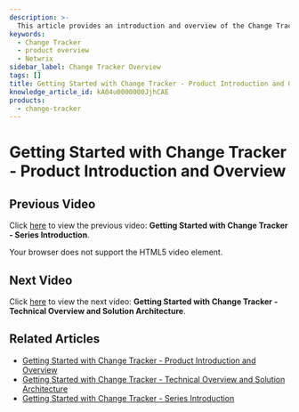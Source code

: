 ```yaml
---
description: >-
  This article provides an introduction and overview of the Change Tracker product, including links to related videos and articles.
keywords:
  - Change Tracker
  - product overview
  - Netwrix
sidebar_label: Change Tracker Overview
tags: []
title: Getting Started with Change Tracker - Product Introduction and Overview
knowledge_article_id: kA04u0000000JjhCAE
products:
  - change-tracker
---
```


# Getting Started with Change Tracker - Product Introduction and Overview

## Previous Video

Click [here](https://kb.netwrix.com/8362) to view the previous video: **Getting Started with Change Tracker - Series Introduction**.

Your browser does not support the HTML5 video element.

## Next Video

Click [here](https://kb.netwrix.com/8190) to view the next video: **Getting Started with Change Tracker - Technical Overview and Solution Architecture**.

## Related Articles

- [Getting Started with Change Tracker - Product Introduction and Overview](https://kb.netwrix.com/8361)
- [Getting Started with Change Tracker - Technical Overview and Solution Architecture](https://kb.netwrix.com/8190)
- [Getting Started with Change Tracker - Series Introduction](https://kb.netwrix.com/8362)